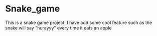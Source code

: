 # Snake_game
This is a snake game project. I have add some cool feature such as the snake will say "hurayyy" every time it eats an apple 
